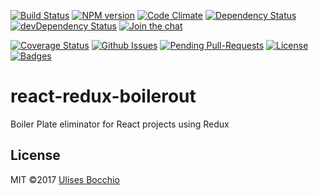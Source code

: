 [![Build Status][travis-image]][travis-url]
[![NPM version][npm-image]][npm-url]
[![Code Climate][codeclimate-image]][codeclimate-url]
[![Dependency Status][daviddm-image]][daviddm-url]
[![devDependency Status][daviddm-dev-image]][daviddm-dev-url]
[![Join the chat][gitter-image]][gitter-url]

[![Coverage Status][coverage-image]][coverage-url]
[![Github Issues][issues-image]][issues-url]
[![Pending Pull-Requests][pr-image]][pr-url]
[![License][license-image]][license-url]
[![Badges][badges-image]][badges-url]

# react-redux-boilerout

Boiler Plate eliminator for React projects using Redux


## License

MIT ©2017 [Ulises Bocchio](http://github.com/ulisesbocchio)

[npm-image]: https://badge.fury.io/js/react-redux-boilerout.svg
[npm-url]: https://npmjs.org/package/react-redux-boilerout
[travis-image]: https://travis-ci.org/ulisesbocchio/react-redux-boilerout.svg?branch=master
[travis-url]: https://travis-ci.org/ulisesbocchio/react-redux-boilerout
[daviddm-image]: https://david-dm.org/ulisesbocchio/react-redux-boilerout.svg?theme=shields.io
[daviddm-url]: https://david-dm.org/ulisesbocchio/react-redux-boilerout
[daviddm-peer-image]: https://david-dm.org/ulisesbocchio/react-redux-boilerout/peer-status.svg
[daviddm-peer-url]:https://david-dm.org/ulisesbocchio/react-redux-boilerout#info=peerDependencies
[daviddm-dev-image]: https://david-dm.org/ulisesbocchio/react-redux-boilerout/dev-status.svg
[daviddm-dev-url]:https://david-dm.org/ulisesbocchio/react-redux-boilerout#info=devDependencies
[codeclimate-image]: https://codeclimate.com/github/ulisesbocchio/react-redux-boilerout/badges/gpa.svg
[codeclimate-url]: https://codeclimate.com/github/ulisesbocchio/react-redux-boilerout
[coverage-image]: https://img.shields.io/codeclimate/coverage/github/ulisesbocchio/react-redux-boilerout.svg
[coverage-url]: https://codeclimate.com/github/ulisesbocchio/react-redux-boilerout/coverage
[issues-image]: https://img.shields.io/github/issues/ulisesbocchio/react-redux-boilerout.svg
[issues-url]: https://github.com/ulisesbocchio/react-redux-boilerout/issues
[pr-image]: https://img.shields.io/github/issues-pr/ulisesbocchio/react-redux-boilerout.svg
[pr-url]: https://github.com/ulisesbocchio/react-redux-boilerout/pulls
[license-image]: http://img.shields.io/:license-mit-blue.svg
[license-url]: http://badges.mit-license.org
[badges-image]: http://img.shields.io/:badges-10/10-ff6799.svg
[badges-url]: https://github.com/ulisesbocchio/react-redux-boilerout
[gitter-image]: https://badges.gitter.im/ulisesbocchio/react-redux-boilerout.svg
[gitter-url]: https://gitter.im/ulisesbocchio/react-redux-boilerout?utm_source=badge&utm_medium=badge&utm_campaign=pr-badge&utm_content=badge
